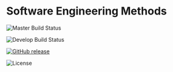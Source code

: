 
# Software Engineering Methods

![Master Build Status](https://github.com/padaukwai/Lab02/actions/workflows/main.yml/badge.svg?branch=master)

![Develop Build Status](https://github.com/padaukwai/Lab02/actions/workflows/main.yml/badge.svg?branch=develop)

[![GitHub release](https://img.shields.io/github/release/padaukwai/REPO.svg)](https://github.com/padaukwai/DevOpsLab2/releases)

![License](https://img.shields.io/badge/License-Apache_2.0-blue.svg)

